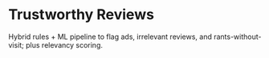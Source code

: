 # Trustworthy Reviews
Hybrid rules + ML pipeline to flag ads, irrelevant reviews, and rants-without-visit; plus relevancy scoring.
